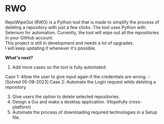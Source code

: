 # RWO
RepoWipeOut (RWO) is a Python tool that is made to simplify the process of deleting a repository with just a few clicks. The tool uses Python with Selenium for automation. 
Currently, the tool will wipe out all the repositories in your GitHub account.  
This project is still in development and needs a lot of upgrades.  
I will keep updating it whenever it's possible.

**What's next?**
1) Add more cases so the tool is fully automated:
   
Case 1: Allow the user to give input again if the credentials are wrong. - [Solved 05-08-2023] 
Case 2: Automate the Login request while deleting a repository.

3) Give users the option to delete selected repositories.
4) Design a Gui and make a desktop application. (Hopefully cross-platform)
5) Automate the process of downloading required technologies in a Setup file.
